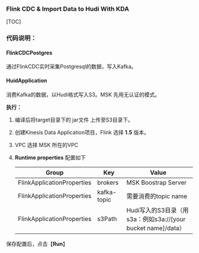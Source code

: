 ### Flink CDC & Import Data to Hudi With KDA

[TOC]

### 代码说明：

#### FlinkCDCPostgres

通过FlinkCDC实时采集Postgresql的数据，写入Kafka。



#### HuidApplication

消费Kafka的数据，以Hudi格式写入S3。MSK 先用无认证的模式。

**执行：**

1. 编译后将target目录下的 jar文件 上传至S3目录下。

2. 创建Kinesis Data Application项目，Flink 选择 **1.5** 版本。

3. VPC 选择 MSK 所在的VPC

4. **Runtime properties** 配置如下

   | Group                      | **Key**     | **Value**                                                    |
   | -------------------------- | ----------- | ------------------------------------------------------------ |
   | FlinkApplicationProperties | brokers     | MSK Boostrap Server                                          |
   | FlinkApplicationProperties | kafka-topic | 需要消费的topic name                                         |
   | FlinkApplicationProperties | s3Path      | Hudi写入的S3目录（用s3a：例如s3a://[your bucket name]/data） |

   

保存配置后，点击【**Run**】